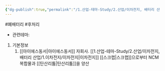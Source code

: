 ```yaml
---
{"dg-publish":true,"permalink":"/1.산업-테마-Study/2.산업/이차전지, 배터리 산업/2.폐배터리/종목/아이에사티엠씨/","created":"2024-11-20T21:02:27.623+09:00","updated":"2025-06-03T20:07:21.378+09:00"}
---
```


#폐배터리 #후처리 


- 관련테마: 


1. 기본정보
	1. [[아이에스동서\|아이에스동서]] 자회사. [[1.산업-테마-Study/2.산업/이차전지, 배터리 산업/1.이차전지/이차전지\|이차전지]] [[스크랩\|스크랩]]으로부터 NCM 복합물과 [[탄산리튬\|탄산리튬]]을 양산
